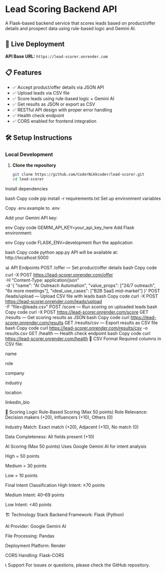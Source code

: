 # Lead Scoring Backend API

A Flask-based backend service that scores leads based on product/offer details and prospect data using rule-based logic and Gemini AI.

## 🚀 Live Deployment
**API Base URL:** `https://lead-scorer.onrender.com`

## 📋 Features
- ✅ Accept product/offer details via JSON API  
- ✅ Upload leads via CSV file  
- ✅ Score leads using rule-based logic + Gemini AI  
- ✅ Get results as JSON or export as CSV  
- ✅ RESTful API design with proper error handling  
- ✅ Health check endpoint  
- ✅ CORS enabled for frontend integration  

## 🛠️ Setup Instructions

### Local Development

1. **Clone the repository**
   ```bash
   git clone https://github.com/CoderNikkcoder/lead-scorer.git
   cd lead-scorer
Install dependencies

bash
Copy code
pip install -r requirements.txt
Set up environment variables

Copy .env.example to .env

Add your Gemini API key:

env
Copy code
GEMINI_API_KEY=your_api_key_here
Add Flask environment:

env
Copy code
FLASK_ENV=development
Run the application

bash
Copy code
python app.py
API will be available at: http://localhost:5000

📊 API Endpoints
POST /offer — Set product/offer details
bash
Copy code
curl -X POST https://lead-scorer.onrender.com/offer \
  -H "Content-Type: application/json" \
  -d '{
    "name": "AI Outreach Automation",
    "value_props": ["24/7 outreach", "6x more meetings"],
    "ideal_use_cases": ["B2B SaaS mid-market"]
  }'
POST /leads/upload — Upload CSV file with leads
bash
Copy code
curl -X POST https://lead-scorer.onrender.com/leads/upload \
  -F "file=@leads.csv"
POST /score — Run scoring on uploaded leads
bash
Copy code
curl -X POST https://lead-scorer.onrender.com/score
GET /results — Get scoring results as JSON
bash
Copy code
curl https://lead-scorer.onrender.com/results
GET /results/csv — Export results as CSV file
bash
Copy code
curl https://lead-scorer.onrender.com/results/csv -o results.csv
GET /health — Health check endpoint
bash
Copy code
curl https://lead-scorer.onrender.com/health
📝 CSV Format
Required columns in CSV file:

name

role

company

industry

location

linkedin_bio

🧠 Scoring Logic
Rule-Based Scoring (Max 50 points)
Role Relevance: Decision makers (+20), Influencers (+10), Others (0)

Industry Match: Exact match (+20), Adjacent (+10), No match (0)

Data Completeness: All fields present (+10)

AI Scoring (Max 50 points)
Uses Google Gemini AI for intent analysis

High = 50 points

Medium = 30 points

Low = 10 points

Final Intent Classification
High Intent: ≥70 points

Medium Intent: 40–69 points

Low Intent: <40 points

🏗️ Technology Stack
Backend Framework: Flask (Python)

AI Provider: Google Gemini AI

File Processing: Pandas

Deployment Platform: Render

CORS Handling: Flask-CORS

📞 Support
For issues or questions, please check the GitHub repository.